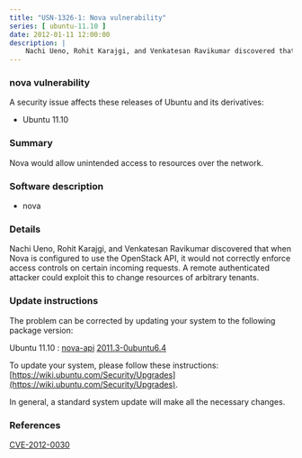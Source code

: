 ```yaml
---
title: "USN-1326-1: Nova vulnerability"
series: [ ubuntu-11.10 ]
date: 2012-01-11 12:00:00
description: |
    Nachi Ueno, Rohit Karajgi, and Venkatesan Ravikumar discovered that when Nova is configured to use the OpenStack API, it would not correctly enforce access controls on certain incoming requests. A remote authenticated attacker could exploit this to change resources of arbitrary tenants. 
--- 
```

 
### nova vulnerability

A security issue affects these releases of Ubuntu and its derivatives:

* Ubuntu 11.10

### Summary

Nova would allow unintended access to resources over the network. 

### Software description

* nova 

### Details

Nachi Ueno, Rohit Karajgi, and Venkatesan Ravikumar discovered that when Nova is configured to use the OpenStack API, it would not correctly enforce access controls on certain incoming requests. A remote authenticated attacker could exploit this to change resources of arbitrary tenants. 

### Update instructions

The problem can be corrected by updating your system to the following package version:

Ubuntu 11.10
 : [nova-api](https://launchpad.net/ubuntu/+source/nova) <span> [2011.3-0ubuntu6.4](https://launchpad.net/ubuntu/+source/nova/2011.3-0ubuntu6.4) </span> 

To update your system, please follow these instructions: [https://wiki.ubuntu.com/Security/Upgrades](https://wiki.ubuntu.com/Security/Upgrades).

In general, a standard system update will make all the necessary changes. 

### References

 [CVE-2012-0030](http://people.ubuntu.com/~ubuntu-security/cve/CVE-2012-0030)
 
